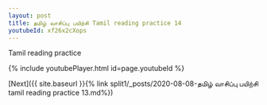 ```yaml
---
layout: post
title: தமிழ் வாசிப்பு பயிற்சி Tamil reading practice 14
youtubeId: xf26x2cXops
---
```

 
 
Tamil reading practice
 
 
 
 
 


{% include youtubePlayer.html id=page.youtubeId %}
 
[Next]({{ site.baseurl }}{% link  split1/_posts/2020-08-08-தமிழ் வாசிப்பு பயிற்சி tamil reading practice 13.md%})
 
